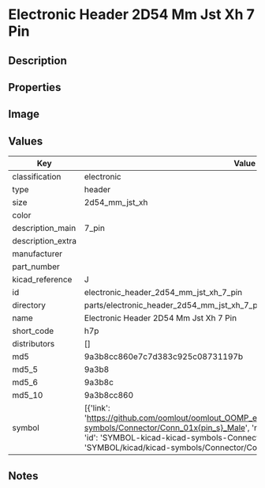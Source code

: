 # Electronic Header 2D54 Mm Jst Xh 7 Pin

## Description

## Properties


## Image


## Values

| Key | Value |
| --- | --- |
| classification | electronic |
| type | header |
| size | 2d54_mm_jst_xh |
| color |  |
| description_main | 7_pin |
| description_extra |  |
| manufacturer |  |
| part_number |  |
| kicad_reference | J |
| id | electronic_header_2d54_mm_jst_xh_7_pin |
| directory | parts/electronic_header_2d54_mm_jst_xh_7_pin |
| name | Electronic Header 2D54 Mm Jst Xh 7 Pin |
| short_code | h7p |
| distributors | [] |
| md5 | 9a3b8cc860e7c7d383c925c08731197b |
| md5_5 | 9a3b8 |
| md5_6 | 9a3b8c |
| md5_10 | 9a3b8cc860 |
| symbol | [{'link': 'https://github.com/oomlout/oomlout_OOMP_eda_V2/tree/main/SYMBOL/kicad/kicad-symbols/Connector/Conn_01x{pin_s}_Male', 'name': 'Connector : Conn_01x07_Male', 'id': 'SYMBOL-kicad-kicad-symbols-Connector-Conn_01x07_Male', 'directory': 'SYMBOL/kicad/kicad-symbols/Connector/Conn_01x07_Male/'}] |

## Notes

